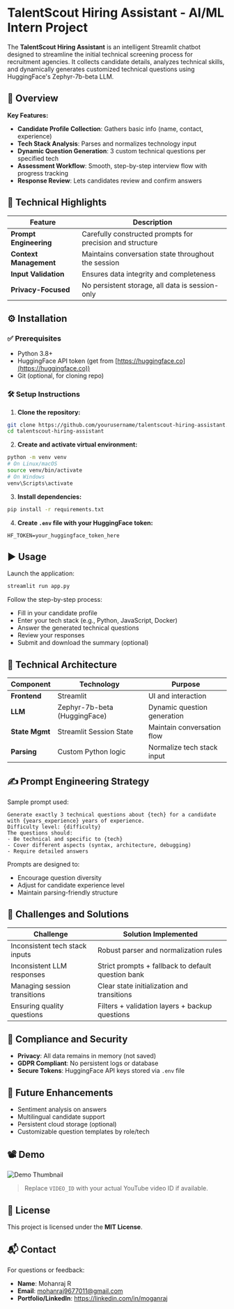 
# TalentScout Hiring Assistant - AI/ML Intern Project

The **TalentScout Hiring Assistant** is an intelligent Streamlit chatbot designed to streamline the initial technical screening process for recruitment agencies. It collects candidate details, analyzes technical skills, and dynamically generates customized technical questions using HuggingFace's Zephyr-7b-beta LLM.

## 🚀 Overview

**Key Features:**

- **Candidate Profile Collection**: Gathers basic info (name, contact, experience)
- **Tech Stack Analysis**: Parses and normalizes technology input
- **Dynamic Question Generation**: 3 custom technical questions per specified tech
- **Assessment Workflow**: Smooth, step-by-step interview flow with progress tracking
- **Response Review**: Lets candidates review and confirm answers

## 🧠 Technical Highlights

| Feature              | Description                                               |
|---------------------|-----------------------------------------------------------|
| **Prompt Engineering** | Carefully constructed prompts for precision and structure |
| **Context Management** | Maintains conversation state throughout the session       |
| **Input Validation**   | Ensures data integrity and completeness                  |
| **Privacy-Focused**    | No persistent storage, all data is session-only          |

## ⚙️ Installation

### ✅ Prerequisites

- Python 3.8+
- HuggingFace API token (get from [https://huggingface.co](https://huggingface.co))
- Git (optional, for cloning repo)

### 🛠 Setup Instructions

1. **Clone the repository:**

```bash
git clone https://github.com/yourusername/talentscout-hiring-assistant.git
cd talentscout-hiring-assistant
```

2. **Create and activate virtual environment:**

```bash
python -m venv venv
# On Linux/macOS
source venv/bin/activate
# On Windows
venv\Scripts\activate
```

3. **Install dependencies:**

```bash
pip install -r requirements.txt
```

4. **Create `.env` file with your HuggingFace token:**

```env
HF_TOKEN=your_huggingface_token_here
```

## ▶️ Usage

Launch the application:

```bash
streamlit run app.py
```

Follow the step-by-step process:

- Fill in your candidate profile
- Enter your tech stack (e.g., Python, JavaScript, Docker)
- Answer the generated technical questions
- Review your responses
- Submit and download the summary (optional)

## 🧱 Technical Architecture

| Component      | Technology               | Purpose                        |
|----------------|--------------------------|--------------------------------|
| **Frontend**   | Streamlit                | UI and interaction             |
| **LLM**        | Zephyr-7b-beta (HuggingFace) | Dynamic question generation    |
| **State Mgmt** | Streamlit Session State  | Maintain conversation flow     |
| **Parsing**    | Custom Python logic      | Normalize tech stack input     |

## ✍️ Prompt Engineering Strategy

Sample prompt used:

```
Generate exactly 3 technical questions about {tech} for a candidate with {years_experience} years of experience.
Difficulty level: {difficulty}
The questions should:
- Be technical and specific to {tech}
- Cover different aspects (syntax, architecture, debugging)
- Require detailed answers
```

Prompts are designed to:

- Encourage question diversity
- Adjust for candidate experience level
- Maintain parsing-friendly structure

## 🧩 Challenges and Solutions

| Challenge                        | Solution Implemented                             |
|----------------------------------|--------------------------------------------------|
| Inconsistent tech stack inputs   | Robust parser and normalization rules            |
| Inconsistent LLM responses       | Strict prompts + fallback to default question bank|
| Managing session transitions     | Clear state initialization and transitions       |
| Ensuring quality questions       | Filters + validation layers + backup questions   |

## 🔐 Compliance and Security

- **Privacy**: All data remains in memory (not saved)
- **GDPR Compliant**: No persistent logs or database
- **Secure Tokens**: HuggingFace API keys stored via `.env` file

## 🔮 Future Enhancements

- Sentiment analysis on answers
- Multilingual candidate support
- Persistent cloud storage (optional)
- Customizable question templates by role/tech

## 📽️ Demo

![Demo Thumbnail](https://img.youtube.com/vi/VIDEO_ID/0.jpg)

> Replace `VIDEO_ID` with your actual YouTube video ID if available.

## 📄 License

This project is licensed under the **MIT License**.

## 📬 Contact

For questions or feedback:

- **Name**: Mohanraj R 
- **Email**: mohanraj9677011@gmail.com  
- **Portfolio/LinkedIn**: https://linkedin.com/in/moganraj


